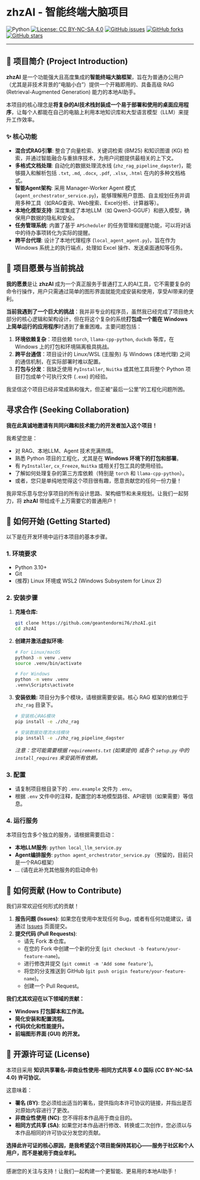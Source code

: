 # zhzAI - 智能终端大脑项目

![Python](https://img.shields.io/badge/python-3.10+-blue.svg)
[![License: CC BY-NC-SA 4.0](https://img.shields.io/badge/License-CC%20BY--NC--SA%204.0-lightgrey.svg)](https://creativecommons.org/licenses/by-nc-sa/4.0/)
[![GitHub issues](https://img.shields.io/github/issues/geantendormi76/zhzAI)](https://github.com/geantendormi76/zhzAI/issues)
[![GitHub forks](https://img.shields.io/github/forks/geantendormi76/zhzAI)](https://github.com/geantendormi76/zhzAI/network)
[![GitHub stars](https://img.shields.io/github/stars/geantendormi76/zhzAI)](https://github.com/geantendormi76/zhzAI/stargazers)


---

## 🌟 项目简介 (Project Introduction)

**zhzAI** 是一个功能强大且高度集成的**智能终端大脑框架**，旨在为普通办公用户（尤其是非技术背景的“电脑小白”）提供一个开箱即用的、具备高级 RAG (Retrieval-Augmented Generation) 能力的本地AI助手。

本项目的核心理念是**将复杂的AI技术栈封装成一个易于部署和使用的桌面应用程序**，让每个人都能在自己的电脑上利用本地知识库和大型语言模型（LLM）来提升工作效率。

### ✨ 核心功能

*   **混合式RAG引擎**: 整合了向量检索、关键词检索 (BM25) 和知识图谱 (KG) 检索，并通过智能融合与重排序技术，为用户问题提供最相关的上下文。
*   **多格式文档处理**: 自动化的数据处理流水线 (`zhz_rag_pipeline_dagster`)，能够摄入和解析包括 `.txt`, `.md`, `.docx`, `.pdf`, `.xlsx`, `.html` 在内的多种文档格式。
*   **智能Agent架构**: 采用 Manager-Worker Agent 模式 (`agent_orchestrator_service.py`)，能够理解用户意图、自主规划任务并调用多种工具（如RAG查询、Web搜索、Excel分析、计算器等）。
*   **本地化模型支持**: 深度集成了本地LLM（如 Qwen3-GGUF）和嵌入模型，确保用户数据的隐私和安全。
*   **任务管理系统**: 内置了基于 `APScheduler` 的任务管理和提醒功能，可以将对话中的待办事项转化为实际的提醒。
*   **跨平台代理**: 设计了本地代理程序 (`local_agent_agent.py`)，旨在作为 Windows 系统上的执行端点，处理如 Excel 操作、发送桌面通知等任务。

## 🎯 项目愿景与当前挑战

**我的愿景**是让 **zhzAI** 成为一个真正服务于普通打工人的AI工具，它不需要复杂的命令行操作，用户只需通过简单的图形界面就能完成安装和使用，享受AI带来的便利。

**当前我遇到了一个巨大的挑战**：我并非专业的程序员，虽然我已经完成了项目绝大部分的核心逻辑和架构设计，但在将这个复杂的系统**打包成一个能在 Windows 上简单运行的应用程序**时遇到了重重困难。主要问题包括：

1.  **环境依赖复杂**：项目依赖 `torch`, `llama-cpp-python`, `duckdb` 等库，在 Windows 上的打包和环境隔离极具挑战。
2.  **跨平台通信**：项目设计的 Linux/WSL (主服务) 与 Windows (本地代理) 之间的通信机制，在实际部署时难以配置。
3.  **打包与分发**：我缺乏使用 `PyInstaller`, `Nuitka` 或其他工具将整个 Python 项目打包成单个可执行文件 (`.exe`) 的经验。

我坚信这个项目已经非常成熟和强大，但正被“最后一公里”的工程化问题所困。

## 寻求合作 (Seeking Collaboration)

**我在此真诚地邀请有共同兴趣和技术能力的开发者加入这个项目！**

我希望您是：
*   对 RAG、本地LLM、Agent 技术充满热情。
*   熟悉 Python 项目的工程化，尤其是在 **Windows 环境下的打包和部署**。
*   有 `PyInstaller`, `cx_Freeze`, `Nuitka` 或相关打包工具的使用经验。
*   了解如何处理复杂的第三方库依赖（特别是 `torch` 和 `llama-cpp-python`）。
*   或者，您只是单纯地觉得这个项目很有趣，愿意贡献您的任何一份力量！

我非常乐意与您分享项目的所有设计思路、架构细节和未来规划。让我们一起努力，将 **zhzAI** 带给成千上万需要它的普通用户！

## 🚀 如何开始 (Getting Started)

以下是在开发环境中运行本项目的基本步骤。

### 1. 环境要求
*   Python 3.10+
*   Git
*   (推荐) Linux 环境或 WSL2 (Windows Subsystem for Linux 2)

### 2. 安装步骤

1.  **克隆仓库:**
    ```bash
    git clone https://github.com/geantendormi76/zhzAI.git
    cd zhzAI
    ```

2.  **创建并激活虚拟环境:**
    ```bash
    # For Linux/macOS
    python3 -m venv .venv
    source .venv/bin/activate

    # For Windows
    python -m venv .venv
    .venv\Scripts\activate
    ```

3.  **安装依赖:**
    项目分为多个模块，请根据需要安装。核心 RAG 框架的依赖位于 `zhz_rag` 目录下。
    ```bash
    # 安装核心RAG模块
    pip install -e ./zhz_rag

    # 安装数据处理流水线模块
    pip install -e ./zhz_rag_pipeline_dagster
    ```
    *注意：您可能需要根据 `requirements.txt` (如果提供) 或各个 `setup.py` 中的 `install_requires` 来安装所有依赖。*

### 3. 配置
*   请复制项目根目录下的 `.env.example` 文件为 `.env`。
*   根据 `.env` 文件中的注释，配置您的本地模型路径、API密钥（如果需要）等信息。

### 4. 运行服务
本项目包含多个独立的服务，请根据需要启动：
*   **本地LLM服务**: `python local_llm_service.py`
*   **Agent编排服务**: `python agent_orchestrator_service.py` （预留的，目前只是一个RAG框架）
*   ... (请在此补充其他服务的启动命令)

## 🤝 如何贡献 (How to Contribute)

我们非常欢迎任何形式的贡献！

1.  **报告问题 (Issues)**: 如果您在使用中发现任何 Bug，或者有任何功能建议，请通过 [Issues](https://github.com/geantendormi76/zhzAI/issues) 页面提交。
2.  **提交代码 (Pull Requests)**:
    *   请先 Fork 本仓库。
    *   在您的 Fork 中创建一个新的分支 (`git checkout -b feature/your-feature-name`)。
    *   进行修改并提交 (`git commit -m 'Add some feature'`)。
    *   将您的分支推送到 GitHub (`git push origin feature/your-feature-name`)。
    *   创建一个 Pull Request。

**我们尤其欢迎在以下领域的贡献：**
*   **Windows 打包脚本和工作流。**
*   **简化安装和配置流程。**
*   **代码优化和性能提升。**
*   **前端图形界面 (GUI) 的开发。**

## 📝 开源许可证 (License)

本项目采用 **知识共享署名-非商业性使用-相同方式共享 4.0 国际 (CC BY-NC-SA 4.0) 许可协议**。

这意味着：
*   **署名 (BY)**: 您必须给出适当的署名，提供指向本许可协议的链接，并指出是否对原始内容进行了更改。
*   **非商业性使用 (NC)**: 您不得将本作品用于商业目的。
*   **相同方式共享 (SA)**: 如果您对本作品进行修改、转换或二次创作，您必须以与本作品相同的许可协议分发您的贡献。

**选择此许可证的核心原因，是我希望这个项目能保持其初心——服务于社区和个人用户，而不是被用于商业牟利。**

---

感谢您的关注与支持！让我们一起构建一个更智能、更易用的本地AI助手！